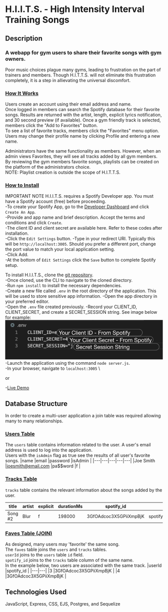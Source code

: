 # H.I.I.T.S. - High Intensity Interval Training Songs

## Description 
### A webapp for gym users to share their favorite songs with gym owners.
Poor music choices plague many gyms, leading to frustration on the part of trainers and members. 
Though H.I.T.T.S. will not eliminate this frustration completely, it is a step in allievating the universal discomfort. 

### <ins>How It Works</ins>
Users create an account using their email address and name. \
Once logged in members can search the Spotify database for their favorite songs.
Results are returned with the artist, length, explicit lyrics notification, and 30 second preview (if available). Once a gym friendly track is selected, members click the "Add to Favorites" button. \
To see a list of favorite tracks, members click the "Favorites" menu option. \
Users may change their profile name by clicking Profile and entering a new name.

Administrators have the same functionality as members. However, when an admin views Favorites, they will see all tracks added by all gym members. 
By reviewing the gym members favorite songs, playlists can be created on the platform of the administrators choice. \
NOTE: Playlist creation is outside the scope of H.I.T.T.S.

### <ins>How to Install</ins>
IMPORTANT NOTE
H.I.I.T.S. requires a Spotify Developer app. You must have a Spotify account (free) before proceeding.\
-To create your Spotify App, go to the [Developer Dashboard](https://developer.spotify.com/dashboard/applications) and click `Create An App`.\
-Provide and app name and brief description. Accept the terms and conditions and click `Create`. \
-The client ID and client secret are available here. Refer to these codes after installation. \
-Click the `Edit Settings` button. 
-Type in your redirect URI. Typically this will be `http://localhost:3005`. Should you prefer a different port, change the port value to match your local application setting. \
-Click Add. \
-At the bottom of `Edit Settings` click the `Save` button to complete Spotify setup. 


To install H.I.I.T.S., clone the [git repository](https://github.com/JJURIZ/H.I.I.T.S.). \
-Once cloned, use the CLI to navigate to the cloned directory. \
-Run `npm install` to install the necessary dependencies. \
-Create a new file called `.env` in the root directory of the application. This will be used to store sensitive app information. 
-Open the app directory in your preferred editor. \
-Open the `.env` file created previously. 
-Record your CLIENT_ID, CLIENT_SECRET, and create a SECRET_SESSION string. See image below for example: \
![.env_example](public/assets/Secrets.png) \
-Launch the application using the command `node server.js`. \
-In your browser, navigate to `localhost:3005` \

or 

-[Live Demo](https://hiitsongs.herokuapp.com/)


## Database Structure
In order to create a multi-user application a join table was required allowing many to many relationships.
### <ins>Users Table</ins>
The `users` table contains information related to the user. A user's email address is used to log into the application. \
Users with the `isAdmin` flag as true see the results of all user's favorite songs. 
|name   |email   |password   |isAdmin   |
|---|---|---|---|---|
|Joe Smith   |joesmith@email.com   |pa$$word   |f  |


### <ins>Tracks Table</ins>
`tracks` table contains the relevant information about the songs added by the user.

|title   |artist   |explicit   |durationMs   |spotify_id |preview_url 
|---|---|---|---|---|---|
|Song #2  |Blur   |f  |198000  |3GfOAdcoc3X5GPiiXmpBjK |spotify:track:3GfOAdcoc3X5GPiiXmpBjK

### <ins>Faves Table (JOIN)</ins>
As designed, many users may 'favorite' the same song. \
The `faves` table joins the `users` and `tracks` tables. \
`userId` joins to the `users` table `id` field. \
`spotify_id` joins to the `tracks` table column of the same name. \
In the example below, two users are associated with the same track.
|userId  |spotify_id  |
|---|---|
|3  |3GfOAdcoc3X5GPiiXmpBjK   |
|4  |3GfOAdcoc3X5GPiiXmpBjK   |


## Technologies Used
JavaScript, Express, CSS, EJS, Postgres, and Sequelize 





